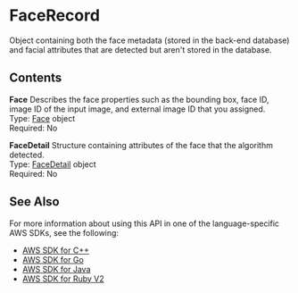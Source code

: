 # FaceRecord<a name="API_FaceRecord"></a>

Object containing both the face metadata \(stored in the back\-end database\) and facial attributes that are detected but aren't stored in the database\.

## Contents<a name="API_FaceRecord_Contents"></a>

 **Face**   <a name="rekognition-Type-FaceRecord-Face"></a>
Describes the face properties such as the bounding box, face ID, image ID of the input image, and external image ID that you assigned\.   
Type: [Face](API_Face.md) object  
Required: No

 **FaceDetail**   <a name="rekognition-Type-FaceRecord-FaceDetail"></a>
Structure containing attributes of the face that the algorithm detected\.  
Type: [FaceDetail](API_FaceDetail.md) object  
Required: No

## See Also<a name="API_FaceRecord_SeeAlso"></a>

For more information about using this API in one of the language\-specific AWS SDKs, see the following:
+  [AWS SDK for C\+\+](https://docs.aws.amazon.com/goto/SdkForCpp/rekognition-2016-06-27/FaceRecord) 
+  [AWS SDK for Go](https://docs.aws.amazon.com/goto/SdkForGoV1/rekognition-2016-06-27/FaceRecord) 
+  [AWS SDK for Java](https://docs.aws.amazon.com/goto/SdkForJava/rekognition-2016-06-27/FaceRecord) 
+  [AWS SDK for Ruby V2](https://docs.aws.amazon.com/goto/SdkForRubyV2/rekognition-2016-06-27/FaceRecord) 